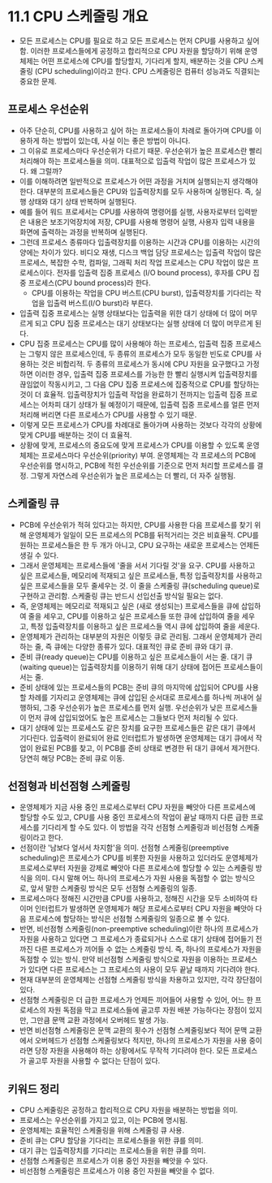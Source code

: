 # 11.1 CPU 스케줄링 개요
- 모든 프로세스는 CPU를 필요로 하고 모든 프로세스는 먼저 CPU를 사용하고 싶어 함. 이러한 프로세스들에게 공정하고 합리적으로 CPU 자원을 할당하기 위해 운영체제는 어떤 프로세스에 CPU를 할당할지,
기다리게 할지, 배분하는 것을 CPU 스케줄링 (CPU scheduling)이라고 한다. CPU 스케줄링은 컴퓨터 성능과도 직결되는 중요한 문제.

## 프로세스 우선순위
- 아주 단순히, CPU를 사용하고 싶어 하는 프로세스들이 차례로 돌아가며 CPU를 이용하게 하는 방법이 있는데, 사실 이는 좋은 방법이 아니다.
- 그 이유로 프로세스마다 우선순위가 다르기 때문. 우선순위가 높은 프로세스란 빨리 처리해야 하는 프로세스들을 의미. 대표적으로 입출력 작업이 많은 프로세스가 있다. 왜 그럴까?
- 이를 이해하려면 일반적으로 프로세스가 어떤 과정을 거치며 실행되는지 생각해야 한다. 대부분의 프로세스들은 CPU와 입출력장치를 모두 사용하며 실행된다. 즉, 실행 상태와 대기 상태 반복하며 실행된다.
- 예를 들어 워드 프로세서는 CPU를 사용하여 명령어를 실행, 사용자로부터 입력받은 내용은 보조기억장치에 저장, CPU를 사용해 명령어 실행, 사용자 입력 내용을 화면에 출력하는 과정을 반복하며 실행된다.
- 그런데 프로세스 종류마다 입출력장치를 이용하는 시간과 CPU를 이용하는 시간의 양에는 차이가 있다. 비디오 재생, 디스크 백업 담당 프로세스는 입출력 작업이 많은 프로세스, 복잡한 수학, 컴파일,
그래픽 처리 작업 프로세스는 CPU 작업이 많은 프로세스이다. 전자를 입출력 집중 프로세스 (I/O bound process), 후자를 CPU 집중 프로세스(CPU bound process)라 한다.
    - CPU를 이용하는 작업을 CPU 버스트(CPU burst), 입출력장치를 기다리는 작업을 입출력 버스트(I/O burst)라 부른다.
- 입출력 집중 프로세스는 실행 상태보다는 입출력을 위한 대기 상태에 더 많이 머무르게 되고 CPU 집중 프로세스는 대기 상태보다는 실행 상태에 더 많이 머무르게 된다.
- CPU 집중 프로세스는 CPU를 많이 사용해야 하는 프로세스, 입출력 집중 프로세스는 그렇지 않은 프로세스인데, 두 종류의 프로세스가 모두 동일한 빈도로 CPU를 사용하는 것은 비합리적. 두 종류의
프로세스가 동시에 CPU 자원을 요구했다고 가정하면 이러한 경우, 입출력 집중 프로세스를 가능한 한 빨리 실행시켜 입출력장치를 끊임없이 작동시키고, 그 다음 CPU 집중 프로세스에 집중적으로 CPU를
할당하는 것이 더 효율적. 입출력장치가 입출력 작업을 완료하기 전까지는 입출력 집중 프로세스는 어차피 대기 상태가 될 예정이기 때문에, 입출력 집중 프로세스를 얼른 먼저 처리해 버리면 다른 프로세스가
CPU를 사용할 수 있기 때문.
- 이렇게 모든 프로세스가 CPU를 차례대로 돌아가며 사용하는 것보다 각각의 상황에 맞게 CPU를 배분하는 것이 더 효율적.
- 상황에 맞게, 프로세스의 중요도에 맞게 프로세스가 CPU를 이용할 수 있도록 운영체제는 프로세스마다 우선순위(priority) 부여. 운영체제는 각 프로세스의 PCB에 우선순위를 명시하고, PCB에 적힌
우선순위를 기준으로 먼저 처리할 프로세스를 결정. 그렇게 자연스레 우선순위가 높은 프로세스는 더 빨리, 더 자주 실행됨.

## 스케줄링 큐
- PCB에 우선순위가 적혀 있다고는 하지만, CPU를 사용한 다음 프로세스를 찾기 위해 운영체제가 일일이 모든 프로세스의 PCB를 뒤적거리는 것은 비효율적. CPU를 원하는 프로세스들은 한 두 개가 아니고,
CPU 요구하는 새로운 프로세스는 언제든 생길 수 있다.
- 그래서 운영체제는 프로세스들에 '줄을 서서 기다릴 것'을 요구. CPU를 사용하고 싶은 프로세스들, 메모리에 적재되고 싶은 프로세스들, 특정 입출력장치를 사용하고 싶은 프로세스들을 모두 줄세우는 것.
이 줄을 스케줄링 큐(scheduling queue)로 구현하고 관리함. 스케줄링 큐는 반드시 선입선출 방식일 필요는 없다.
- 즉, 운영체제는 메모리로 적재되고 싶은 (새로 생성되는) 프로세스들을 큐에 삽입하여 줄을 세우고, CPU를 이용하고 싶은 프로세스들 또한 큐에 삽입하여 줄을 세우고, 특정 입출력장치를 이용하고 싶은
프로세스들 역시 큐에 삽입하여 줄을 세운다.
- 운영체제가 관리하는 대부분의 자원은 이렇듯 큐로 관리됨. 그래서 운영체제가 관리하는 줄, 즉 큐에는 다양한 종류가 있다. 대표적인 큐로 준비 큐와 대기 큐.
- 준비 큐(ready queue)는 CPU를 이용하고 싶은 프로세스들이 서는 줄. 대기 큐(waiting queue)는 입출력장치를 이용하기 위해 대기 상태에 접어든 프로세스들이 서는 줄.
- 준비 상태에 있는 프로세스들의 PCB는 준비 큐의 마지막에 삽입되어 CPU를 사용할 차례를 기자리고 운영체제는 큐에 삽입된 순서대로 프로세스를 하나씩 꺼내어 실행하되, 그중 우선순위가 높은 프로세스를
먼저 실행. 우선순위가 낮은 프로세스들이 먼저 큐에 삽입되었어도 높은 프로세스는 그들보다 먼저 처리될 수 있다.
- 대기 상태에 있는 프로세스도 같은 장치를 요구한 프로세스들은 같은 대기 큐에서 기다린다. 입출력이 완료되어 완료 인터럽트가 발생하면 운영체제는 대기 큐에서 작업이 완료된 PCB를 찾고, 이 PCB를
준비 상태로 변경한 뒤 대기 큐에서 제거한다. 당연히 해당 PCB는 준비 큐로 이동.

## 선점형과 비선점형 스케줄링
- 운영체제가 지금 사용 중인 프로세스로부터 CPU 자원을 빼앗아 다른 프로세스에 할당할 수도 있고, CPU를 사용 중인 프로세스의 작업이 끝날 때까지 다른 급한 프로세스를 기다리게 할 수도 있다.
이 방법을 각각 선점형 스케줄링과 비선점형 스케줄링이라고 한다.
- 선점이란 '남보다 엎서서 차지함'을 의미. 선점형 스케줄링(preemptive scheduling)은 프로세스가 CPU를 비롯한 자원을 사용하고 있더라도 운영체제가 프로세스로부터 자원을 강제로 빼앗아 다른
프로세스에 할당할 수 있는 스케줄링 방식을 의미. 다시 말해 어느 하나의 프로세스가 자원 사용을 독점할 수 없는 방식으로, 앞서 말한 스케줄링 방식은 모두 선점형 스케줄링의 일종.
- 프로세스마다 정해진 시간만큼 CPU를 사용하고, 정해진 시간을 모두 소비하여 타이머 인터럽트가 발생하면 운영체제가 해당 프로세스로부터 CPU 자원을 빼앗아 다음 프로세스에 할당하는 방식은 선점형
스케줄링의 일종으로 볼 수 있다.
- 반면, 비선점형 스케줄링(non-preemptive scheduling)이란 하나의 프로세스가 자원을 사용하고 있다면 그 프로세스가 종료되거나 스스로 대기 상태에 접어들기 전까진 다른 프로세스가 끼어들 수 
없는 스케줄링 방식. 즉, 하나의 프로세스가 자원을 독점할 수 있는 방식. 만약 비선점형 스케줄링 방식으로 자원을 이용하는 프로세스가 있다면 다른 프로세스는 그 프로세스의 사용이 모두 끝날 때까지
기다려야 한다.
- 현재 대부분의 운영체제는 선점형 스케줄링 방식을 차용하고 있지만, 각각 장단점이 있다.
- 선점형 스케줄링은 더 급한 프로세스가 언제든 끼어들어 사용할 수 있어, 어느 한 프로세스의 자원 독점을 막고 프로세스들에 골고루 자원 배분 가능하다는 장점이 있지만, 그만큼 문맥 교환 과정에서
오버헤드 발생 가능.
- 반면 비선점형 스케줄링은 문맥 교환의 횟수가 선점형 스케줄링보다 적어 문맥 교환에서 오버헤드가 선점형 스케줄링보다 적지만, 하나의 프로세스가 자원을 사용 중이라면 당장 자원을 사용해야 하는
상황에서도 무작적 기다려야 한다. 모든 프로세스가 골고루 자원을 사용할 수 없다는 단점이 있다.

## 키워드 정리
- CPU 스케줄링은 공정하고 합리적으로 CPU 자원을 배분하는 방법을 의미.
- 프로세스는 우선순위를 가지고 있고, 이는 PCB에 명시됨.
- 운영체제는 효율적인 스케줄링을 위해 스케줄링 큐 사용.
- 준비 큐는 CPU 할당을 기다리는 프로세스들을 위한 큐를 의미.
- 대기 큐는 입출력장치를 기다리는 프로세스들을 위한 큐를 의미.
- 선점형 스케줄링은 프로세스가 이용 중인 자원을 빼앗을 수 있다.
- 비선점형 스케줄링은 프로세스가 이용 중인 자원을 빼앗을 수 없다.
